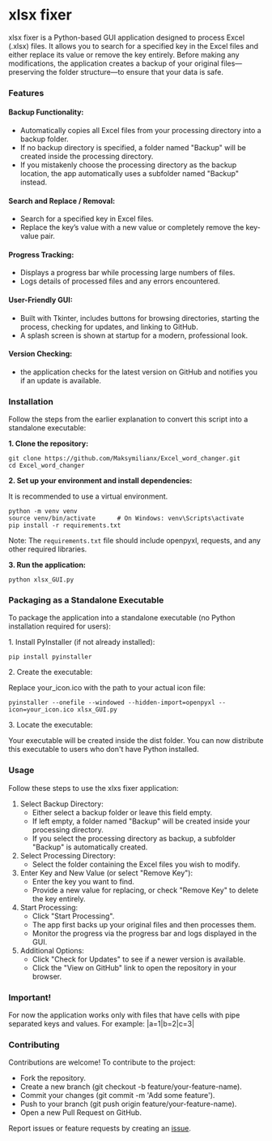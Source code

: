 # xlsx fixer

xlsx fixer is a Python-based GUI application designed to process Excel (.xlsx) files. It allows you to search for a
specified key in the Excel files and either replace its value or remove the key entirely. Before making any
modifications, the application creates a backup of your original files—preserving the folder structure—to ensure that
your data is safe.

### Features

#### Backup Functionality:
* Automatically copies all Excel files from your processing directory into a backup folder.
* If no backup directory is specified, a folder named "Backup" will be created inside the processing directory.
* If you mistakenly choose the processing directory as the backup location, the app automatically uses a subfolder named "Backup" instead.

#### Search and Replace / Removal:
* Search for a specified key in Excel files.
* Replace the key’s value with a new value or completely remove the key-value pair.

#### Progress Tracking:
* Displays a progress bar while processing large numbers of files.
* Logs details of processed files and any errors encountered.

#### User-Friendly GUI:
* Built with Tkinter, includes buttons for browsing directories, starting the process, checking for updates, and linking to GitHub.
* A splash screen is shown at startup for a modern, professional look.

#### Version Checking:
* the application checks for the latest version on GitHub and notifies you if an update is available.



### Installation

Follow the steps from the earlier explanation to convert this script into a standalone executable:

**1\. Clone the repository:**

    git clone https://github.com/Maksymilianx/Excel_word_changer.git
    cd Excel_word_changer
   
**2\. Set up your environment and install dependencies:** 

It is recommended to use a virtual environment.
 
    python -m venv venv
    source venv/bin/activate      # On Windows: venv\Scripts\activate
    pip install -r requirements.txt

   Note: The `requirements.txt` file should include openpyxl, requests, and any other required libraries.

**3\. Run the application:**

    python xlsx_GUI.py

### Packaging as a Standalone Executable
To package the application into a standalone executable (no Python installation required for users):

1\. Install PyInstaller (if not already installed):

    pip install pyinstaller

2\. Create the executable:

Replace your_icon.ico with the path to your actual icon file:

    pyinstaller --onefile --windowed --hidden-import=openpyxl --icon=your_icon.ico xlsx_GUI.py


3\. Locate the executable:

Your executable will be created inside the dist folder.
You can now distribute this executable to users who don't have Python installed.

### Usage

Follow these steps to use the xlxs fixer application:

1. Select Backup Directory:
   * Either select a backup folder or leave this field empty.
   * If left empty, a folder named "Backup" will be created inside your processing directory.
   * If you select the processing directory as backup, a subfolder "Backup" is automatically created.
2. Select Processing Directory:
   * Select the folder containing the Excel files you wish to modify.
3. Enter Key and New Value (or select "Remove Key"):
   * Enter the key you want to find.
   * Provide a new value for replacing, or check "Remove Key" to delete the key entirely.
4. Start Processing:
   * Click "Start Processing".
   * The app first backs up your original files and then processes them.
   * Monitor the progress via the progress bar and logs displayed in the GUI.
5. Additional Options:
   * Click "Check for Updates" to see if a newer version is available.
   * Click the "View on GitHub" link to open the repository in your browser.

### Important!  

For now the application works only with files that have cells with pipe separated keys and values. For example:
|a=1|b=2|c=3|

### Contributing
Contributions are welcome! To contribute to the project:
* Fork the repository.
* Create a new branch (git checkout -b feature/your-feature-name).
* Commit your changes (git commit -m 'Add some feature').
* Push to your branch (git push origin feature/your-feature-name).
* Open a new Pull Request on GitHub. 
 
Report issues or feature requests by creating an [issue](https://github.com/Maksymilianx/Excel_word_changer/issues).
